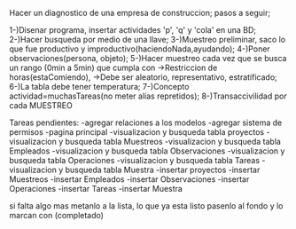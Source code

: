 Hacer un diagnostico de una empresa de construccion; pasos a seguir;

1-)Disenar programa, insertar actividades 'p', 'q' y 'cola' en una BD; 2-)Hacer busqueda por medio de una llave; 3-)Muestreo preliminar, saco lo que fue productivo y improductivo(haciendoNada,ayudando); 4-)Poner observaciones(persona, objeto); 5-)Hacer muestreo cada vez que se busca un rango (0min a 5min) que cumpla con ->Restriccion de horas(estaComiendo), ->Debe ser aleatorio, representativo, estratificado; 6-)La tabla debe tener temperatura; 7-)Concepto actividad=muchasTareas(no meter alias repretidos); 8-)Transaccivilidad por cada MUESTREO

Tareas pendientes:
-agregar relaciones a los modelos
-agregar sistema de permisos
-pagina principal
-visualizacion y busqueda tabla proyectos
-visualizacion y busqueda tabla Muestreos
-visualizacion y busqueda tabla Empleados
-visualizacion y busqueda tabla Observaciones
-visualizacion y busqueda tabla Operaciones
-visualizacion y busqueda tabla Tareas
-visualizacion y busqueda tabla Muestra
-insertar proyectos
-insertar Muestreos
-insertar  Empleados
-insertar Observaciones
-insertar Operaciones
-insertar Tareas
-insertar Muestra

si falta algo mas metanlo a la lista, lo que ya esta listo pasenlo al fondo y lo marcan con (completado)
